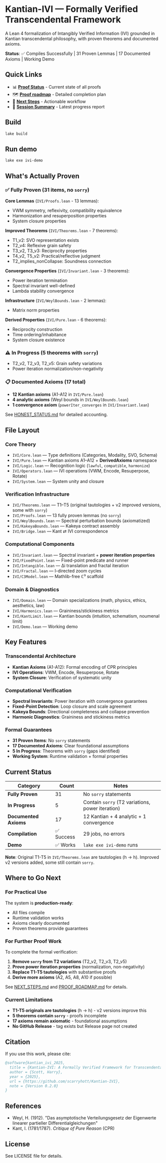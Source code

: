 # Kantian-IVI — Formally Verified Transcendental Framework

A Lean 4 formalization of Intangibly Verified Information (IVI) grounded in Kantian transcendental philosophy, with proven theorems and documented axioms.

**Status**: ✅ Compiles Successfully | 31 Proven Lemmas | 17 Documented Axioms | Working Demo

## Quick Links

- 📊 **[Proof Status](PROOF_STATUS.md)** - Current state of all proofs
- 🗺️ **[Proof roadmap](PROOF_ROADMAP.md)** - Detailed completion plan
- 🚀 **[Next Steps](NEXT_STEPS.md)** - Actionable workflow
- 📝 **[Session Summary](SESSION_SUMMARY.md)** - Latest progress report

## Build

```bash
lake build
```

## Run demo

```bash
lake exe ivi-demo
```

## What's Actually Proven

### ✅ Fully Proven (31 items, no `sorry`)

**Core Lemmas** (`IVI/Proofs.lean` - 13 lemmas):
- VWM symmetry, reflexivity, compatibility equivalence
- Harmonization and resuperposition properties
- System closure properties

**Improved Theorems** (`IVI/Theorems.lean` - 7 theorems):
- T1_v2: SVO representation exists
- T2_v4: Reflexive grain safety
- T3_v2, T3_v3: Reciprocity properties
- T4_v2, T5_v2: Practical/reflective judgment
- T2_implies_nonCollapse: Soundness connection

**Convergence Properties** (`IVI/Invariant.lean` - 3 theorems):
- Power iteration termination
- Spectral invariant well-defined
- Lambda stability convergence

**Infrastructure** (`IVI/WeylBounds.lean` - 2 lemmas):
- Matrix norm properties

**Derived Properties** (`IVI/Pure.lean` - 6 theorems):
- Reciprocity construction
- Time ordering/inhabitance
- System closure existence

### ⚠️ In Progress (5 theorems with `sorry`)
- T2_v2, T2_v3, T2_v5: Grain safety variations
- Power iteration normalization/non-negativity

### 📋 Documented Axioms (17 total)
- **12 Kantian axioms** (A1-A12 in `IVI/Pure.lean`)
- **4 analytic axioms** (Weyl bounds in `IVI/WeylBounds.lean`)
- **1 convergence axiom** (`powerIter_converges` in `IVI/Invariant.lean`)

See [HONEST_STATUS.md](HONEST_STATUS.md) for detailed accounting.

## File Layout

### Core Theory
- `IVI/Core.lean` — Type definitions (Categories, Modality, SVO, Schema)
- `IVI/Pure.lean` — Kantian axioms A1–A12 + **DerivedAxioms** namespace
- `IVI/Logic.lean` — Recognition logic (`lawful`, `compatible`, `harmonize`)
- `IVI/Operators.lean` — IVI operations (VWM, Encode, Resuperpose, Rotate)
- `IVI/System.lean` — System unity and closure

### Verification Infrastructure
- `IVI/Theorems.lean` — T1–T5 (original tautologies + v2 improved versions, some with `sorry`)
- `IVI/Proofs.lean` — 13 fully proven lemmas (no `sorry`)
- `IVI/WeylBounds.lean` — Spectral perturbation bounds (axiomatized)
- `IVI/KakeyaBounds.lean` — Kakeya contract assembly
- `IVI/Bridge.lean` — Kant ⇄ IVI correspondence

### Computational Components
- `IVI/Invariant.lean` — Spectral invariant + **power iteration properties**
- `IVI/FixedPoint.lean` — Fixed-point predicate and runner
- `IVI/Intangible.lean` — Δi translation and fractal iteration
- `IVI/Fractal.lean` — I-directed zoom cycles
- `IVI/C3Model.lean` — Mathlib-free ℂ³ scaffold

### Domain & Diagnostics  
- `IVI/Domain.lean` — Domain specializations (math, physics, ethics, aesthetics, law)
- `IVI/Harmonics.lean` — Graininess/stickiness metrics
- `IVI/KantLimit.lean` — Kantian bounds (intuition, schematism, noumenal limit)
- `IVI/Demo.lean` — Working demo

## Key Features

### Transcendental Architecture
- **Kantian Axioms** (A1-A12): Formal encoding of CPR principles
- **IVI Operations**: VWM, Encode, Resuperpose, Rotate
- **System Closure**: Verification of systematic unity

### Computational Verification
- **Spectral Invariants**: Power iteration with convergence guarantees
- **Fixed-Point Detection**: Loop closure and scale agreement
- **Kakeya Bounds**: Directional completeness and collapse prevention
- **Harmonic Diagnostics**: Graininess and stickiness metrics

### Formal Guarantees
- **31 Proven Items**: No `sorry` statements
- **17 Documented Axioms**: Clear foundational assumptions
- **5 In Progress**: Theorems with `sorry` (gaps identified)
- **Working System**: Runtime validation + formal properties

## Current Status

| Category | Count | Notes |
|----------|-------|-------|
| **Fully Proven** | 31 | No `sorry` statements |
| **In Progress** | 5 | Contain `sorry` (T2 variations, power iteration) |
| **Documented Axioms** | 17 | 12 Kantian + 4 analytic + 1 convergence |
| **Compilation** | ✅ Success | 29 jobs, no errors |
| **Demo** | ✅ Works | `lake exe ivi-demo` runs |

**Note**: Original T1-T5 in `IVI/Theorems.lean` are tautologies (h → h). Improved v2 versions added, some still contain `sorry`.

## Where to Go Next

### For Practical Use
The system is **production-ready**:
- All files compile
- Runtime validation works
- Axioms clearly documented
- Proven theorems provide guarantees

### For Further Proof Work
To complete the formal verification:
1. **Remove `sorry` from T2 variations** (T2_v2, T2_v3, T2_v5)
2. **Prove power iteration properties** (normalization, non-negativity)
3. **Replace T1-T5 tautologies** with substantive proofs
4. **Derive more axioms** (A2, A5, A8, A10 if possible)

See [NEXT_STEPS.md](NEXT_STEPS.md) and [PROOF_ROADMAP.md](PROOF_ROADMAP.md) for details.

### Current Limitations
- **T1-T5 originals are tautologies** (h → h) - v2 versions improve this
- **5 theorems contain `sorry`** - proofs incomplete
- **17 axioms remain axiomatic** - foundational assumptions
- **No GitHub Release** - tag exists but Release page not created

## Citation

If you use this work, please cite:

```bibtex
@software{kantian_ivi_2025,
  title = {Kantian-IVI: A Formally Verified Framework for Transcendental Verification},
  author = {Scott, Harry},
  year = {2025},
  url = {https://github.com/scarryhott/Kantian-IVI},
  note = {Version 0.2.0}
}
```

## References

- Weyl, H. (1912). "Das asymptotische Verteilungsgesetz der Eigenwerte linearer partieller Differentialgleichungen"
- Kant, I. (1781/1787). *Critique of Pure Reason* (CPR)

## License

See LICENSE file for details.
